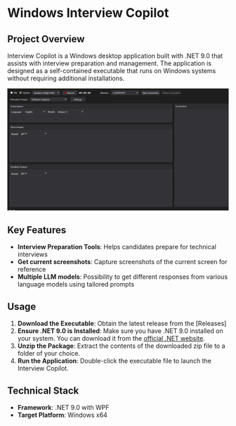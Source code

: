 # Windows Interview Copilot

## Project Overview

Interview Copilot is a Windows desktop application built with .NET 9.0 that assists with interview preparation and management. The application is designed as a self-contained executable that runs on Windows systems without requiring additional installations.

![Interview Copilot Application](Resources/View.png)

## Key Features

- **Interview Preparation Tools**: Helps candidates prepare for technical interviews
- **Get current screenshots**: Capture screenshots of the current screen for reference
- **Multiple LLM models**: Possibility to get different responses from various language models using tailored prompts

## Usage

1. **Download the Executable**: Obtain the latest release from the [Releases]
2. **Ensure .NET 9.0 is Installed**: Make sure you have .NET 9.0 installed on your system. You can download it from the [official .NET website](https://dotnet.microsoft.com/download/dotnet/9.0).
3. **Unzip the Package**: Extract the contents of the downloaded zip file to a folder of your choice.
4. **Run the Application**: Double-click the executable file to launch the Interview Copilot.

## Technical Stack

- **Framework**: .NET 9.0 with WPF
- **Target Platform**: Windows x64

